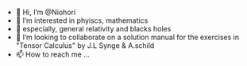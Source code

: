 - 👋 Hi, I’m @Niohori
- 👀 I’m interested in phyiscs, mathematics
- 🌱 especially, general relativity and blacks holes
- 💞️ I’m looking to collaborate on a solution manual for the exercises in "Tensor Calculus" by J.L Synge & A.schild
- 📫 How to reach me ...

<!---
Niohori/Niohori is a ✨ special ✨ repository because its `README.md` (this file) appears on your GitHub profile.
You can click the Preview link to take a look at your changes.
--->
